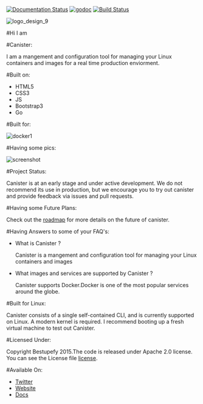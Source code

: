 [![Documentation Status](https://readthedocs.org/projects/canister/badge/?version=latest)](https://readthedocs.org/projects/canister/?badge=latest)
[![godoc](https://godoc.org/github.com/bestupefy/canister?status.svg)](http://godoc.org/github.com/bestupefy/canister)
[![Build Status](https://travis-ci.org/bestupefy/canister.svg?branch=master)](https://travis-ci.org/bestupefy/canister)

![logo_design_9](https://cloud.githubusercontent.com/assets/8342133/7682695/80c136de-fd97-11e4-92fc-4b2846489109.jpg)

#Hi I am 

#Canister:

I am a mangement and configuration tool for managing 
your Linux containers and images for a real time production enviorment.

#Built on:

- HTML5
- CSS3
- JS
- Bootstrap3
- Go

#Built for:

![docker1](https://cloud.githubusercontent.com/assets/8342133/7799499/682fdca0-0324-11e5-8604-71d11ac7fb5b.png)


#Having some pics:

![screenshot](https://cloud.githubusercontent.com/assets/8342133/8228746/d51acf8e-15ce-11e5-925e-f813b0dc0469.png)

#Project Status:

Canister is at an early stage and under active development. We do not recommend its use in production, but we encourage you to try out canister and provide feedback via issues and pull requests.

#Having some Future Plans:

Check out the [roadmap](ROADMAP.md) for more details on the future of canister.

#Having Answers to some of your FAQ's:

- What is Canister ?

  Canister is a mangement and configuration tool for managing 
  your Linux containers and images
  
- What images and services are supported by Canister ?

  Canister supports Docker.Docker is one of the most popular
  services around the globe.
  
#Built for Linux:

Canister consists of a single self-contained CLI, and is currently supported on Linux. A modern kernel is required. I recommend booting up a fresh virtual machine to test out Canister.

#Licensed Under:

Copyright Bestupefy 2015.The code is released under Apache 2.0 license. You can
see the License file [license](LICENSE).

#Available On:

- [Twitter](https://twitter.com/ramitsurana)
- [Website](https://bestupefy.com)
- [Docs](http://canister.readthedocs.org)
